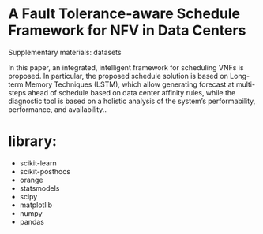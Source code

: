 # A Fault Tolerance-aware Schedule Framework for NFV in Data Centers
Supplementary materials: datasets

In this paper, an integrated, intelligent framework for scheduling VNFs is proposed. In particular, the proposed schedule solution is based on Long-term Memory Techniques (LSTM), which allow generating forecast at multi-steps ahead of schedule based on data center affinity rules, while the diagnostic tool is based on a holistic analysis of the system’s performability, performance, and availability.. 

# library: 
-  scikit-learn
- scikit-posthocs
- orange
- statsmodels
- scipy
- matplotlib
- numpy
- pandas
